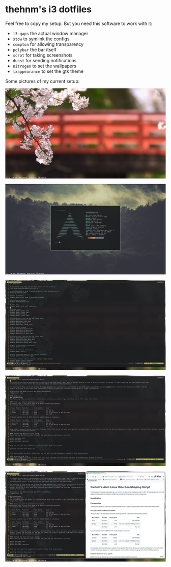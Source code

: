 # thehnm's i3 dotfiles

Feel free to copy my setup. But you need this software to work with it:
* `i3-gaps` the actual window manager
* `stow` to symlink the configs
* `compton` for allowing transparency
* `polybar` the bar itself
* `scrot` for taking screenshots
* `dunst` for sending notifications
* `nitrogen` to set the wallpapers
* `lxappearance` to set the gtk theme

Some pictures of my current setup:

![base](docs/base.png)

![neofetch](docs/neofetch.png)

![termite1](docs/termite1.png)

![termite2](docs/termite2.png)

![termite](docs/termiteandfirefox.png)
